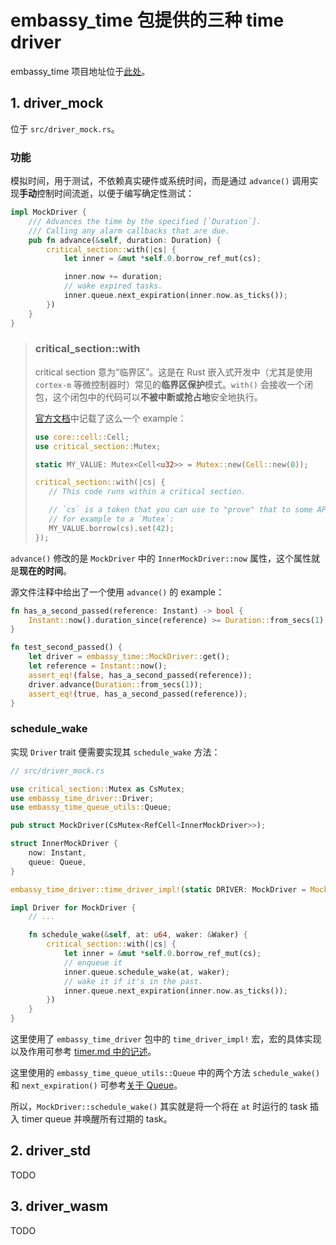 # embassy_time 包提供的三种 time driver

embassy_time 项目地址位于[此处](https://github.com/embassy-rs/embassy/tree/b528ed06e3025e0803e8fd6dc53ac968df9f49bc/embassy-time)。

## 1. driver_mock

位于 ``src/driver_mock.rs``。

### 功能

模拟时间，用于测试，不依赖真实硬件或系统时间，而是通过 ``advance()`` 调用实现**手动**控制时间流逝，以便于编写确定性测试：

```rust
impl MockDriver {
    /// Advances the time by the specified [`Duration`].
    /// Calling any alarm callbacks that are due.
    pub fn advance(&self, duration: Duration) {
        critical_section::with(|cs| {
            let inner = &mut *self.0.borrow_ref_mut(cs);

            inner.now += duration;
            // wake expired tasks.
            inner.queue.next_expiration(inner.now.as_ticks());
        })
    }
}
```

>### critical_section::with
>
>critical section 意为“临界区”。这是在 Rust 嵌入式开发中（尤其是使用 ``cortex-m`` 等微控制器时）常见的**临界区保护**模式。``with()`` 会接收一个闭包，这个闭包中的代码可以**不被中断或抢占地**安全地执行。 
>
>[官方文档](https://docs.rs/critical-section/latest/critical_section/#usage-in-no-std-binaries)中记载了这么一个 example：
>
>```rust
>use core::cell::Cell;
>use critical_section::Mutex;
>
>static MY_VALUE: Mutex<Cell<u32>> = Mutex::new(Cell::new(0));
>
>critical_section::with(|cs| {
>    // This code runs within a critical section.
>
>    // `cs` is a token that you can use to "prove" that to some API,
>    // for example to a `Mutex`:
>    MY_VALUE.borrow(cs).set(42);
>});
>```

``advance()`` 修改的是 ``MockDriver`` 中的 ``InnerMockDriver::now`` 属性，这个属性就是**现在的时间**。

源文件注释中给出了一个使用 ``advance()`` 的 example：

```rust
fn has_a_second_passed(reference: Instant) -> bool {
    Instant::now().duration_since(reference) >= Duration::from_secs(1)
}

fn test_second_passed() {
    let driver = embassy_time::MockDriver::get();
    let reference = Instant::now();
    assert_eq!(false, has_a_second_passed(reference));
    driver.advance(Duration::from_secs(1));
    assert_eq!(true, has_a_second_passed(reference));
}
```

### schedule_wake

实现 ``Driver`` trait 便需要实现其 ``schedule_wake`` 方法：

```rust
// src/driver_mock.rs

use critical_section::Mutex as CsMutex;
use embassy_time_driver::Driver;
use embassy_time_queue_utils::Queue;

pub struct MockDriver(CsMutex<RefCell<InnerMockDriver>>);

struct InnerMockDriver {
    now: Instant,
    queue: Queue,
}

embassy_time_driver::time_driver_impl!(static DRIVER: MockDriver = MockDriver::new());

impl Driver for MockDriver {
    // ...

    fn schedule_wake(&self, at: u64, waker: &Waker) {
        critical_section::with(|cs| {
            let inner = &mut *self.0.borrow_ref_mut(cs);
            // enqueue it
            inner.queue.schedule_wake(at, waker);
            // wake it if it's in the past.
            inner.queue.next_expiration(inner.now.as_ticks());
        })
    }
}
```

这里使用了 ``embassy_time_driver`` 包中的 ``time_driver_impl!`` 宏，宏的具体实现以及作用可参考 [timer.md 中的记述](./timer.md)。

这里使用的 ``embassy_time_queue_utils::Queue`` 中的两个方法 ``schedule_wake()`` 和 ``next_expiration()`` 可参考[关于 Queue](./queue.md)。

所以，``MockDriver::schedule_wake()`` 其实就是将一个将在 ``at`` 时运行的 task 插入 timer queue 并唤醒所有过期的 task。

## 2. driver_std

TODO

## 3. driver_wasm

TODO